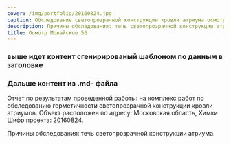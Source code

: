 ```yaml
---
cover: /img/portfolio/20160824.jpg
caption: Обследование светопрозрачной конструкции кровли атриума осмотр кровли храма святителя Иова Патриарха Московского и всея Руси в Кунцеве
description: Причины обследования: течь светопрозрачной конструкции атриума. 12 сентября 2017 года состоялся осмотр кровли объекта по результатам которого можно с уверенностью утверждать...
title: Осмотр Можайское 56
---
```




### выше идет контент сгенирированый шаблоном по данным в заголовке
### Дальше контент из .md- файла

Отчет по результатам проведенной работы:
на комплекс работ по обследованию герметичности светопрозрачной конструкции кровли атриумов.
Объект расположен по адресу: Московская область, Химки 
Шифр проекта: 20160824.	

Причины обследования: течь светопрозрачной конструкции атриума.
